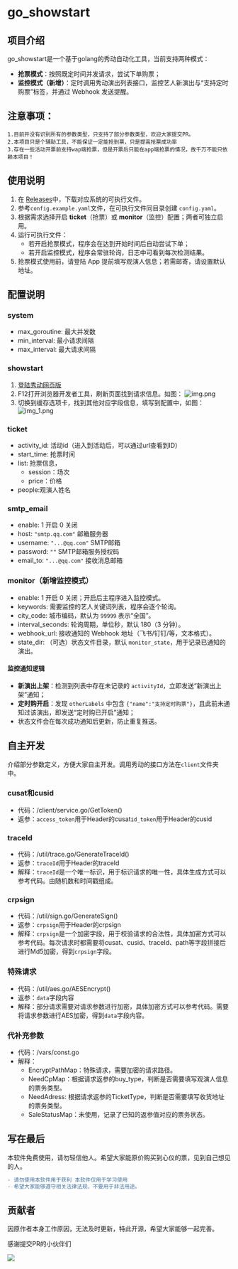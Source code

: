 # go_showstart
## 项目介绍
go_showstart是一个基于golang的秀动自动化工具，当前支持两种模式：

- **抢票模式**：按照既定时间并发请求，尝试下单购票；
- **监控模式（新增）**：定时调用秀动演出列表接口，监控艺人新演出与“支持定时购票”标签，并通过 Webhook 发送提醒。

## 注意事项：
    1.目前并没有识别所有的参数类型，只支持了部分参数类型，欢迎大家提交PR。
    2.本项目只是个辅助工具，不能保证一定能抢到票，只是提高抢票成功率
    3.存在一些活动开票前支持wap端抢票，但是开票后只能在app端抢票的情况，故千万不能只依赖本项目！

## 使用说明
1. 在 [Releases](https://github.com/staparx/go_showstart/releases)中，下载对应系统的可执行文件。
2. 参考`config.example.yaml`文件，在可执行文件同目录创建 `config.yaml`。
3. 根据需求选择开启 **ticket**（抢票）或 **monitor**（监控）配置；两者可独立启用。
4. 运行可执行文件：
   - 若开启抢票模式，程序会在达到开始时间后自动尝试下单；
   - 若开启监控模式，程序会常驻轮询，日志中可看到每次检测结果。
5. 抢票模式使用前，请登陆 App 提前填写观演人信息；若需邮寄，请设置默认地址。

## 配置说明

### system
- max_goroutine: 最大并发数
- min_interval: 最小请求间隔
- max_interval: 最大请求间隔

### showstart
1. [登陆秀动网页版](https://wap.showstart.com)
2. F12打开浏览器开发者工具，刷新页面找到请求信息。如图：
![img.png](./docs/img.png)
3. 切换到缓存选项卡，找到其他对应字段信息，填写到配置中，如图：
![img_1.png](docs/img_1.png)


### ticket
- activity_id: 活动id（进入到活动后，可以通过url查看到ID）
- start_time: 抢票时间
- list: 抢票信息，
  - session：场次
  - price：价格
- people:观演人姓名


### smtp_email
- enable: 1 开启 0 关闭
- host: `"smtp.qq.com"` 邮箱服务器
- username: `"...@qq.com"` SMTP邮箱
- password: `""`  SMTP邮箱服务授权码
- email_to: `"...@qq.com"` 接收消息邮箱

### monitor（新增监控模式）
- enable: 1 开启 0 关闭；开启后主程序进入监控模式。
- keywords: 需要监控的艺人关键词列表，程序会逐个轮询。
- city_code: 城市编码，默认为 `99999` 表示“全国”。
- interval_seconds: 轮询周期，单位秒，默认 180（3 分钟）。
- webhook_url: 接收通知的 Webhook 地址（飞书/钉钉/等，文本格式）。
- state_dir: （可选）状态文件目录，默认 `monitor_state`，用于记录已通知的演出。

#### 监控通知逻辑
- **新演出上架**：检测到列表中存在未记录的 `activityId`，立即发送“新演出上架”通知；
- **定时购开启**：发现 `otherLabels` 中包含 `{"name":"支持定时购票"}`，且此前未通知过该演出，即发送“定时购已开启”通知；
- 状态文件会在每次成功通知后更新，防止重复推送。


## 自主开发
介绍部分参数定义，方便大家自主开发。调用秀动的接口方法在`client`文件夹中。
### cusat和cusid
- 代码：/client/service.go/GetToken()
- 返参：`access_token`用于Header的cusat`id_token`用于Header的cusid

### traceId
- 代码：/util/trace.go/GenerateTraceId()
- 返参：`traceId`用于Header的traceId
- 解释：`traceId`是一个唯一标识，用于标识请求的唯一性，具体生成方式可以参考代码。由随机数和时间戳组成。

### crpsign
- 代码：/util/sign.go/GenerateSign()
- 返参：`crpsign`用于Header的crpsign
- 解释：`crpsign`是一个加密字段，用于校验请求的合法性，具体加密方式可以参考代码。每次请求时都需要将cusat、cusid、traceId、path等字段拼接后进行Md5加密，得到`crpsign`字段。

### 特殊请求
- 代码：/util/aes.go/AESEncrypt()
- 返参：`data`字段内容
- 解释：部分请求需要对请求参数进行加密，具体加密方式可以参考代码。需要将请求参数进行AES加密，得到`data`字段内容。

### 代补充参数
- 代码：/vars/const.go
- 解释：
  - EncryptPathMap：特殊请求，需要加密的请求路径。
  - NeedCpMap：根据请求返参的buy_type，判断是否需要填写观演人信息的票务类型。
  - NeedAdress: 根据请求返参的TicketType，判断是否需要填写收货地址的票务类型。
  - SaleStatusMap：未使用，记录了已知的返参值对应的票务状态。


## 写在最后
本软件免费使用，请勿轻信他人。希望大家能原价购买到心仪的票，见到自己想见的人。

```diff
- 请勿使用本软件用于获利 本软件仅用于学习使用
- 希望大家能够遵守相关法律法规，不要用于非法用途。
```


## 贡献者
因原作者本身工作原因，无法及时更新，特此开源，希望大家能够一起完善。

感谢提交PR的小伙伴们

<a href="https://github.com/staparx/go_showstart/graphs/contributors">
  <img src="https://contrib.rocks/image?repo=staparx/go_showstart" />
</a>